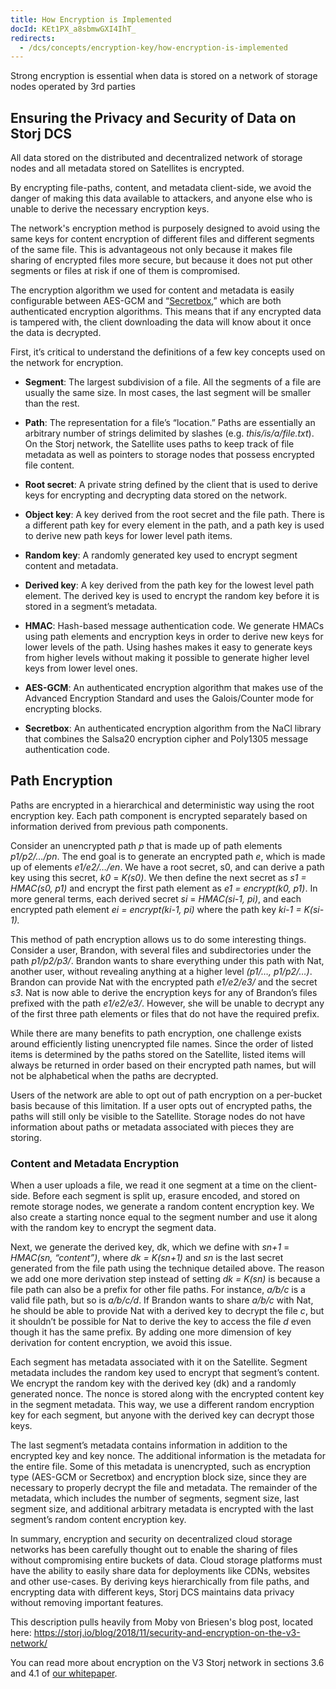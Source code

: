 ```yaml
---
title: How Encryption is Implemented
docId: KEt1PX_a8sbmwGXI4IhT_
redirects:
  - /dcs/concepts/encryption-key/how-encryption-is-implemented
---
```


Strong encryption is essential when data is stored on a network of storage nodes operated by 3rd parties

## Ensuring the Privacy and Security of Data on Storj DCS

All data stored on the distributed and decentralized network of storage nodes and all metadata stored on Satellites is encrypted.&#x20;

By encrypting file-paths, content, and metadata client-side, we avoid the danger of making this data available to attackers, and anyone else who is unable to derive the necessary encryption keys.

The network's encryption method is purposely designed to avoid using the same keys for content encryption of different files and different segments of the same file. This is advantageous not only because it makes file sharing of encrypted files more secure, but because it does not put other segments or files at risk if one of them is compromised.

The encryption algorithm we used for content and metadata is easily configurable between AES-GCM and “[Secretbox](https://nacl.cr.yp.to/secretbox.html),” which are both authenticated encryption algorithms. This means that if any encrypted data is tampered with, the client downloading the data will know about it once the data is decrypted.

First, it’s critical to understand the definitions of a few key concepts used on the network for encryption.

- **Segment**: The largest subdivision of a file. All the segments of a file are usually the same size. In most cases, the last segment will be smaller than the rest.

- **Path**: The representation for a file’s “location.” Paths are essentially an arbitrary number of strings delimited by slashes (e.g. _this/is/a/file.txt_). On the Storj network, the Satellite uses paths to keep track of file metadata as well as pointers to storage nodes that possess encrypted file content.

- **Root secret**: A private string defined by the client that is used to derive keys for encrypting and decrypting data stored on the network.

- **Object key**: A key derived from the root secret and the file path. There is a different path key for every element in the path, and a path key is used to derive new path keys for lower level path items.

- **Random key**: A randomly generated key used to encrypt segment content and metadata.

- **Derived key**: A key derived from the path key for the lowest level path element. The derived key is used to encrypt the random key before it is stored in a segment’s metadata.

- **HMAC**: Hash-based message authentication code. We generate HMACs using path elements and encryption keys in order to derive new keys for lower levels of the path. Using hashes makes it easy to generate keys from higher levels without making it possible to generate higher level keys from lower level ones.

- **AES-GCM**: An authenticated encryption algorithm that makes use of the Advanced Encryption Standard and uses the Galois/Counter mode for encrypting blocks.

- **Secretbox**: An authenticated encryption algorithm from the NaCl library that combines the Salsa20 encryption cipher and Poly1305 message authentication code.

## Path Encryption&#x20;

Paths are encrypted in a hierarchical and deterministic way using the root encryption key. Each path component is encrypted separately based on information derived from previous path components.

Consider an unencrypted path _p_ that is made up of path elements _p1/p2/…/pn_. The end goal is to generate an encrypted path _e_, which is made up of elements _e1/e2/…/en_. We have a root secret, s0, and can derive a path key using this secret, _k0_ = _K(s0)_. We then define the next secret as _s1 = HMAC(s0, p1)_ and encrypt the first path element as _e1 = encrypt(k0, p1)_. In more general terms, each derived secret _si_ = _HMAC(si-1, pi)_, and each encrypted path element _ei = encrypt(ki-1, pi)_ where the path key _ki-1 = K(si-1)._

This method of path encryption allows us to do some interesting things. Consider a user, Brandon, with several files and subdirectories under the path _p1/p2/p3/_. Brandon wants to share everything under this path with Nat, another user, without revealing anything at a higher level _(p1/…, p1/p2/…)_. Brandon can provide Nat with the encrypted path _e1/e2/e3/_ and the secret _s3_. Nat is now able to derive the encryption keys for any of Brandon’s files prefixed with the path _e1/e2/e3/_. However, she will be unable to decrypt any of the first three path elements or files that do not have the required prefix.

While there are many benefits to path encryption, one challenge exists around efficiently listing unencrypted file names. Since the order of listed items is determined by the paths stored on the Satellite, listed items will always be returned in order based on their encrypted path names, but will not be alphabetical when the paths are decrypted.

Users of the network are able to opt out of path encryption on a per-bucket basis because of this limitation. If a user opts out of encrypted paths, the paths will still only be visible to the Satellite. Storage nodes do not have information about paths or metadata associated with pieces they are storing.

### Content and Metadata Encryption&#x20;

When a user uploads a file, we read it one segment at a time on the client-side. Before each segment is split up, erasure encoded, and stored on remote storage nodes, we generate a random content encryption key. We also create a starting nonce equal to the segment number and use it along with the random key to encrypt the segment data.

Next, we generate the derived key, dk, which we define with _sn+1_ = _HMAC(sn, “content”)_, where _dk_ _=_ _K(sn+1)_ and _sn_ is the last secret generated from the file path using the technique detailed above. The reason we add one more derivation step instead of setting _dk = K(sn)_ is because a file path can also be a prefix for other file paths. For instance, _a/b/c_ is a valid file path, but so is _a/b/c/d_. If Brandon wants to share _a/b/c_ with Nat, he should be able to provide Nat with a derived key to decrypt the file _c_, but it shouldn’t be possible for Nat to derive the key to access the file _d_ even though it has the same prefix. By adding one more dimension of key derivation for content encryption, we avoid this issue.

Each segment has metadata associated with it on the Satellite. Segment metadata includes the random key used to encrypt that segment’s content. We encrypt the random key with the derived key (dk) and a randomly generated nonce. The nonce is stored along with the encrypted content key in the segment metadata. This way, we use a different random encryption key for each segment, but anyone with the derived key can decrypt those keys.

The last segment’s metadata contains information in addition to the encrypted key and key nonce. The additional information is the metadata for the entire file. Some of this metadata is unencrypted, such as encryption type (AES-GCM or Secretbox) and encryption block size, since they are necessary to properly decrypt the file and metadata. The remainder of the metadata, which includes the number of segments, segment size, last segment size, and additional arbitrary metadata is encrypted with the last segment’s random content encryption key.

In summary, encryption and security on decentralized cloud storage networks has been carefully thought out to enable the sharing of files without compromising entire buckets of data. Cloud storage platforms must have the ability to easily share data for deployments like CDNs, websites and other use-cases. By deriving keys hierarchically from file paths, and encrypting data with different keys, Storj DCS maintains data privacy without removing important features.

This description pulls heavily from Moby von Briesen's blog post, located here: <https://storj.io/blog/2018/11/security-and-encryption-on-the-v3-network/>

You can read more about encryption on the V3 Storj network in sections 3.6 and 4.1 of [our whitepaper](https://www.storj.io/whitepaper).
